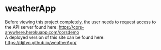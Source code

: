 # weatherApp
Before viewing this project completely, the user needs to request access to the API server found here: https://cors-anywhere.herokuapp.com/corsdemo  <br>
A deployed version of this site can be found here: https://djjtyn.github.io/weatherApp/
